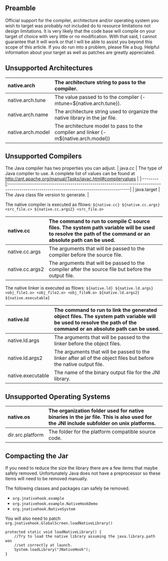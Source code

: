 ## Preamble ##
Official support for the compiler, architecture and/or operating system you wish to target was probably not included do to resource limitations not design limitations.  It is very likely that the code base will compile on your target of choice with very little or no modification.  With that said, I cannot guarantee that it will work or that I will be able to assist you beyond this scope of this article.  If you do run into a problem, please file a bug.  Helpful information about your target as well as patches are greatly appreciated.

## Unsupported Architectures ##

| native.arch | The architecture string to pass to the compiler. |
|:------------|:-------------------------------------------------|
| native.arch.tune | The value passed to to the compiler (-mtune=${native.arch.tune}). |
| native.arch.name | The architecture string used to organize the native library in the jar file. |
| native.arch.model | The architecture model to pass to the compiler and linker (-m${native.arch.model}) |


## Unsupported Compilers ##

The Java compiler has two properties you can adjust.
| java.cc | The type of Java compiler to use.  A complete list of values can be found at http://ant.apache.org/manual/Tasks/javac.html#compilervalues |
|:--------|:------------------------------------------------------------------------------------------------------------------------------------------|
| java.target | The Java class file version to generate.                                                                                                  |


The native compiler is executed as fllows:
`${native.cc} ${native.cc.args} <src_file.c> ${native.cc.args2} <src_file.o>`

| native.cc | The command to run to compile C source files.  The system path variable will be used to resolve the path of the command or an absolute path can be used. |
|:----------|:---------------------------------------------------------------------------------------------------------------------------------------------------------|
| native.cc.args | The arguments that will be passed to the compiler before the source file.                                                                                |
| native.cc.args2 | The arguments that will be passed to the compiler after the source file but before the output file.                                                      |


The native linker is executed as fllows:
`${native.ld} ${native.ld.args} <obj_file1.o> <obj_file2.o> <obj_fileN.o> ${native.ld.args2} ${native.executable`}

| native.ld | The command to run to link the generated object files.  The system path variable will be used to resolve the path of the command or an absolute path can be used. |
|:----------|:------------------------------------------------------------------------------------------------------------------------------------------------------------------|
| native.ld.args | The arguments that will be passed to the linker before the object files.                                                                                          |
| native.ld.args2 | The arguments that will be passed to the linker after all of the object files but before the native output file.                                                  |
| native.executable | The name of the binary output file for the JNI library.                                                                                                           |


## Unsupported Operating Systems ##

| native.os | The organization folder used for native binaries in the jar file.  This is also used for the JNI include subfolder on unix platforms. |
|:----------|:--------------------------------------------------------------------------------------------------------------------------------------|
| dir.src.platform | The folder for the platform compatible source code.                                                                                   |


## Compacting the Jar ##

If you need to reduce the size the library there are a few items that maybe safely removed.  Unfortunately Java does not have a preprocessor so these items will need to be removed manually.

The following classes and packages can safely be removed.
  * `org.jnativehook.example`
  * `org.jnativehook.example.NativeHookDemo`
  * `org.jnativehook.NativeSystem`

You will also need to patch `org.jnativehook.GlobalScreen.loadNativeLibrary()`
```
protected static void loadNativeLibrary() {
    //Try to load the native library assuming the java.library.path was
    //set correctly at launch.
    System.loadLibrary("JNativeHook");
}
```